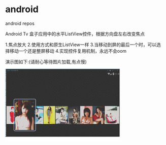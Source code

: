 # android
android repos

Android Tv 盒子应用中的水平ListView控件，根据方向盘左右改变焦点

1.焦点放大
2.使用方式和原生ListView一样
3.当移动到屏的最后一个时，可以选择移动一个还是整屏移动
4.实现控件复用机制，永远不会oom

演示图如下:(请耐心等待图片加载,有点慢)
![image](https://github.com/725137/android/blob/master/1514.gif)

